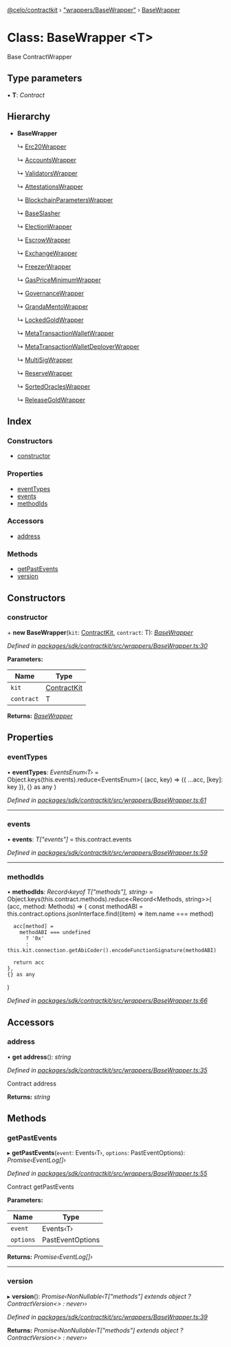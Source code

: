 [@celo/contractkit](../README.md) › ["wrappers/BaseWrapper"](../modules/_wrappers_basewrapper_.md) › [BaseWrapper](_wrappers_basewrapper_.basewrapper.md)

# Class: BaseWrapper <**T**>

Base ContractWrapper

## Type parameters

▪ **T**: *Contract*

## Hierarchy

* **BaseWrapper**

  ↳ [Erc20Wrapper](_wrappers_erc20wrapper_.erc20wrapper.md)

  ↳ [AccountsWrapper](_wrappers_accounts_.accountswrapper.md)

  ↳ [ValidatorsWrapper](_wrappers_validators_.validatorswrapper.md)

  ↳ [AttestationsWrapper](_wrappers_attestations_.attestationswrapper.md)

  ↳ [BlockchainParametersWrapper](_wrappers_blockchainparameters_.blockchainparameterswrapper.md)

  ↳ [BaseSlasher](_wrappers_baseslasher_.baseslasher.md)

  ↳ [ElectionWrapper](_wrappers_election_.electionwrapper.md)

  ↳ [EscrowWrapper](_wrappers_escrow_.escrowwrapper.md)

  ↳ [ExchangeWrapper](_wrappers_exchange_.exchangewrapper.md)

  ↳ [FreezerWrapper](_wrappers_freezer_.freezerwrapper.md)

  ↳ [GasPriceMinimumWrapper](_wrappers_gaspriceminimum_.gaspriceminimumwrapper.md)

  ↳ [GovernanceWrapper](_wrappers_governance_.governancewrapper.md)

  ↳ [GrandaMentoWrapper](_wrappers_grandamento_.grandamentowrapper.md)

  ↳ [LockedGoldWrapper](_wrappers_lockedgold_.lockedgoldwrapper.md)

  ↳ [MetaTransactionWalletWrapper](_wrappers_metatransactionwallet_.metatransactionwalletwrapper.md)

  ↳ [MetaTransactionWalletDeployerWrapper](_wrappers_metatransactionwalletdeployer_.metatransactionwalletdeployerwrapper.md)

  ↳ [MultiSigWrapper](_wrappers_multisig_.multisigwrapper.md)

  ↳ [ReserveWrapper](_wrappers_reserve_.reservewrapper.md)

  ↳ [SortedOraclesWrapper](_wrappers_sortedoracles_.sortedoracleswrapper.md)

  ↳ [ReleaseGoldWrapper](_wrappers_releasegold_.releasegoldwrapper.md)

## Index

### Constructors

* [constructor](_wrappers_basewrapper_.basewrapper.md#constructor)

### Properties

* [eventTypes](_wrappers_basewrapper_.basewrapper.md#eventtypes)
* [events](_wrappers_basewrapper_.basewrapper.md#events)
* [methodIds](_wrappers_basewrapper_.basewrapper.md#methodids)

### Accessors

* [address](_wrappers_basewrapper_.basewrapper.md#address)

### Methods

* [getPastEvents](_wrappers_basewrapper_.basewrapper.md#getpastevents)
* [version](_wrappers_basewrapper_.basewrapper.md#version)

## Constructors

###  constructor

\+ **new BaseWrapper**(`kit`: [ContractKit](_kit_.contractkit.md), `contract`: T): *[BaseWrapper](_wrappers_basewrapper_.basewrapper.md)*

*Defined in [packages/sdk/contractkit/src/wrappers/BaseWrapper.ts:30](https://github.com/celo-org/celo-monorepo/blob/master/packages/sdk/contractkit/src/wrappers/BaseWrapper.ts#L30)*

**Parameters:**

Name | Type |
------ | ------ |
`kit` | [ContractKit](_kit_.contractkit.md) |
`contract` | T |

**Returns:** *[BaseWrapper](_wrappers_basewrapper_.basewrapper.md)*

## Properties

###  eventTypes

• **eventTypes**: *EventsEnum‹T›* = Object.keys(this.events).reduce<EventsEnum<T>>(
    (acc, key) => ({ ...acc, [key]: key }),
    {} as any
  )

*Defined in [packages/sdk/contractkit/src/wrappers/BaseWrapper.ts:61](https://github.com/celo-org/celo-monorepo/blob/master/packages/sdk/contractkit/src/wrappers/BaseWrapper.ts#L61)*

___

###  events

• **events**: *T["events"]* = this.contract.events

*Defined in [packages/sdk/contractkit/src/wrappers/BaseWrapper.ts:59](https://github.com/celo-org/celo-monorepo/blob/master/packages/sdk/contractkit/src/wrappers/BaseWrapper.ts#L59)*

___

###  methodIds

• **methodIds**: *Record‹keyof T["methods"], string›* = Object.keys(this.contract.methods).reduce<Record<Methods<T>, string>>(
    (acc, method: Methods<T>) => {
      const methodABI = this.contract.options.jsonInterface.find((item) => item.name === method)

      acc[method] =
        methodABI === undefined
          ? '0x'
          : this.kit.connection.getAbiCoder().encodeFunctionSignature(methodABI)

      return acc
    },
    {} as any
  )

*Defined in [packages/sdk/contractkit/src/wrappers/BaseWrapper.ts:66](https://github.com/celo-org/celo-monorepo/blob/master/packages/sdk/contractkit/src/wrappers/BaseWrapper.ts#L66)*

## Accessors

###  address

• **get address**(): *string*

*Defined in [packages/sdk/contractkit/src/wrappers/BaseWrapper.ts:35](https://github.com/celo-org/celo-monorepo/blob/master/packages/sdk/contractkit/src/wrappers/BaseWrapper.ts#L35)*

Contract address

**Returns:** *string*

## Methods

###  getPastEvents

▸ **getPastEvents**(`event`: Events‹T›, `options`: PastEventOptions): *Promise‹EventLog[]›*

*Defined in [packages/sdk/contractkit/src/wrappers/BaseWrapper.ts:55](https://github.com/celo-org/celo-monorepo/blob/master/packages/sdk/contractkit/src/wrappers/BaseWrapper.ts#L55)*

Contract getPastEvents

**Parameters:**

Name | Type |
------ | ------ |
`event` | Events‹T› |
`options` | PastEventOptions |

**Returns:** *Promise‹EventLog[]›*

___

###  version

▸ **version**(): *Promise‹NonNullable‹T["methods"] extends object ? ContractVersion<> : never››*

*Defined in [packages/sdk/contractkit/src/wrappers/BaseWrapper.ts:39](https://github.com/celo-org/celo-monorepo/blob/master/packages/sdk/contractkit/src/wrappers/BaseWrapper.ts#L39)*

**Returns:** *Promise‹NonNullable‹T["methods"] extends object ? ContractVersion<> : never››*

